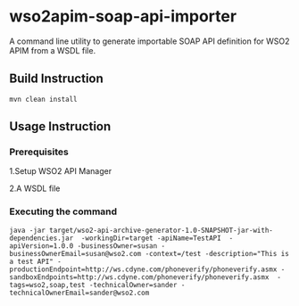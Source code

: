 # wso2apim-soap-api-importer
A command line utility to generate importable SOAP API definition for WSO2 APIM from a WSDL file.

## Build Instruction
 `mvn clean install`
## Usage Instruction
### Prerequisites
1.Setup WSO2 API Manager

2.A WSDL file
### Executing the command
`java -jar target/wso2-api-archive-generator-1.0-SNAPSHOT-jar-with-dependencies.jar  -workingDir=target -apiName=TestAPI  -apiVersion=1.0.0 -businessOwner=susan -businessOwnerEmail=susan@wso2.com -context=/test -description="This is a test API" -productionEndpoint=http://ws.cdyne.com/phoneverify/phoneverify.asmx -sandboxEndpoints=http://ws.cdyne.com/phoneverify/phoneverify.asmx  -tags=wso2,soap,test -technicalOwner=sander -technicalOwnerEmail=sander@wso2.com`
